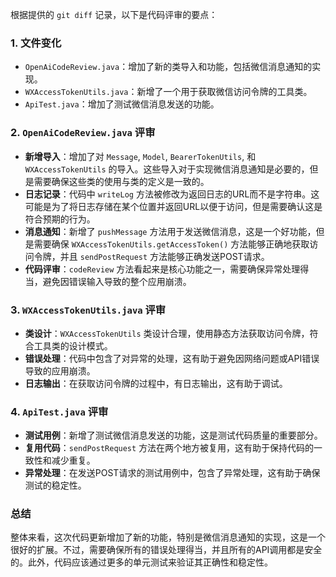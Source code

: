 根据提供的 `git diff` 记录，以下是代码评审的要点：

### 1. 文件变化
- `OpenAiCodeReview.java`：增加了新的类导入和功能，包括微信消息通知的实现。
- `WXAccessTokenUtils.java`：新增了一个用于获取微信访问令牌的工具类。
- `ApiTest.java`：增加了测试微信消息发送的功能。

### 2. `OpenAiCodeReview.java` 评审
- **新增导入**：增加了对 `Message`, `Model`, `BearerTokenUtils`, 和 `WXAccessTokenUtils` 的导入。这些导入对于实现微信消息通知是必要的，但是需要确保这些类的使用与类的定义是一致的。
- **日志记录**：代码中 `writeLog` 方法被修改为返回日志的URL而不是字符串。这可能是为了将日志存储在某个位置并返回URL以便于访问，但是需要确认这是符合预期的行为。
- **消息通知**：新增了 `pushMessage` 方法用于发送微信消息，这是一个好功能，但是需要确保 `WXAccessTokenUtils.getAccessToken()` 方法能够正确地获取访问令牌，并且 `sendPostRequest` 方法能够正确发送POST请求。
- **代码评审**：`codeReview` 方法看起来是核心功能之一，需要确保异常处理得当，避免因错误输入导致的整个应用崩溃。

### 3. `WXAccessTokenUtils.java` 评审
- **类设计**：`WXAccessTokenUtils` 类设计合理，使用静态方法获取访问令牌，符合工具类的设计模式。
- **错误处理**：代码中包含了对异常的处理，这有助于避免因网络问题或API错误导致的应用崩溃。
- **日志输出**：在获取访问令牌的过程中，有日志输出，这有助于调试。

### 4. `ApiTest.java` 评审
- **测试用例**：新增了测试微信消息发送的功能，这是测试代码质量的重要部分。
- **复用代码**：`sendPostRequest` 方法在两个地方被复用，这有助于保持代码的一致性和减少重复。
- **异常处理**：在发送POST请求的测试用例中，包含了异常处理，这有助于确保测试的稳定性。

### 总结
整体来看，这次代码更新增加了新的功能，特别是微信消息通知的实现，这是一个很好的扩展。不过，需要确保所有的错误处理得当，并且所有的API调用都是安全的。此外，代码应该通过更多的单元测试来验证其正确性和稳定性。